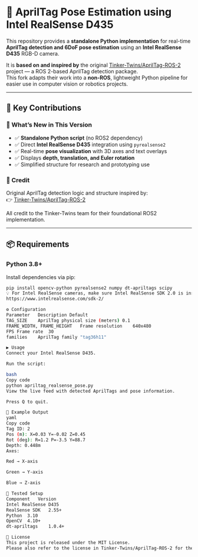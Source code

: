 # 🧭 AprilTag Pose Estimation using Intel RealSense D435

This repository provides a **standalone Python implementation** for real-time **AprilTag detection and 6DoF pose estimation** using an **Intel RealSense D435** RGB-D camera.

It is **based on and inspired by** the original [Tinker-Twins/AprilTag-ROS-2](https://github.com/Tinker-Twins/AprilTag-ROS-2) project — a ROS 2-based AprilTag detection package.  
This fork adapts their work into a **non-ROS**, lightweight Python pipeline for easier use in computer vision or robotics projects.

---

## 🚀 Key Contributions

### 🔧 What’s New in This Version
- ✅ **Standalone Python script** (no ROS2 dependency)  
- ✅ Direct **Intel RealSense D435** integration using `pyrealsense2`  
- ✅ Real-time **pose visualization** with 3D axes and text overlays  
- ✅ Displays **depth, translation, and Euler rotation**  
- ✅ Simplified structure for research and prototyping use

### 🔗 Credit
Original AprilTag detection logic and structure inspired by:  
👉 [Tinker-Twins/AprilTag-ROS-2](https://github.com/Tinker-Twins/AprilTag-ROS-2)

All credit to the Tinker-Twins team for their foundational ROS2 implementation.

---

## 📦 Requirements

### Python 3.8+
Install dependencies via pip:

```bash
pip install opencv-python pyrealsense2 numpy dt-apriltags scipy
💡 For Intel RealSense cameras, make sure Intel RealSense SDK 2.0 is installed:
https://www.intelrealsense.com/sdk-2/

⚙️ Configuration
Parameter	Description	Default
TAG_SIZE	AprilTag physical size (meters)	0.1
FRAME_WIDTH, FRAME_HEIGHT	Frame resolution	640x480
FPS	Frame rate	30
families	AprilTag family	"tag36h11"

▶️ Usage
Connect your Intel RealSense D435.

Run the script:

bash
Copy code
python apriltag_realsense_pose.py
View the live feed with detected AprilTags and pose information.

Press Q to quit.

🧩 Example Output
yaml
Copy code
Tag ID: 2
Pos (m): X=0.03 Y=-0.02 Z=0.45
Rot (deg): R=1.2 P=-3.5 Y=88.7
Depth: 0.448m
Axes:

Red → X-axis

Green → Y-axis

Blue → Z-axis

🧪 Tested Setup
Component	Version
Intel RealSense	D435
RealSense SDK	2.55+
Python	3.10
OpenCV	4.10+
dt-apriltags	1.0.4+

📄 License
This project is released under the MIT License.
Please also refer to the license in Tinker-Twins/AprilTag-ROS-2 for their original work.
